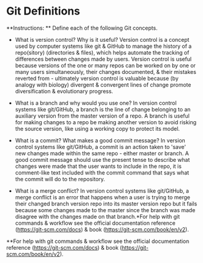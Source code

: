 # Git Definitions

**Instructions: ** Define each of the following Git concepts.

* What is version control?  Why is it useful?
Version control is a concept used by computer systems like git & GitHub to manage the history of a repo(sitory) (directories & files), which helps automate the tracking of differences between changes made by users. Version control is useful because versions of the one or many repos can be worked on by one or many users simultaneously, their changes documented, & their mistakes reverted from - ultimately version control is valuable because (by analogy with biology) divergent & convergent lines of change promote diversification & evolutionary progress.

* What is a branch and why would you use one?
In version control systems like git/GitHub, a branch is the line of change belonging to an auxiliary version from the master version of a repo. A branch is useful for making changes to a repo be making another version to avoid risking the source version, like using a working copy to protect its model.

* What is a commit? What makes a good commit message?
In version control systems like git/GitHub, a commit is an action taken to 'save' new changes made within the same repo - either master or branch. A good commit message should use the present tense to describe what changes were made that the user wants to include in the repo, it is comment-like text included with the commit command that says what the commit will do to the repository.

* What is a merge conflict?
In  version control systems like git/GitHub, a merge conflict is an error that happens when a user is trying to merge their changed branch version repo into its master version repo but it fails because some changes made to the master since the branch was made disagree with the changes made on that branch.*For help with git commands & workflow see the official documentation reference (https://git-scm.com/docs) & book (https://git-scm.com/book/en/v2).


**For help with git commands & workflow see the official documentation reference (https://git-scm.com/docs) & book (https://git-scm.com/book/en/v2).